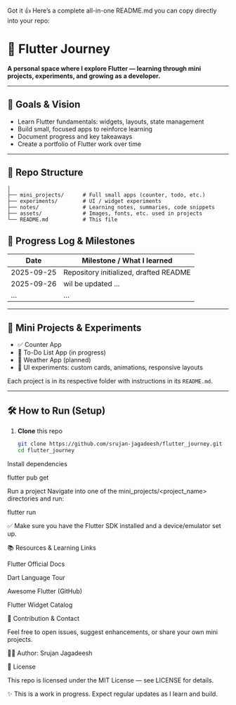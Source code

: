 Got it 👍 Here’s a complete all-in-one README.md you can copy directly into your repo:

# 🚀 Flutter Journey

**A personal space where I explore Flutter — learning through mini projects, experiments, and growing as a developer.**

---

## 🎯 Goals & Vision

- Learn Flutter fundamentals: widgets, layouts, state management  
- Build small, focused apps to reinforce learning  
- Document progress and key takeaways  
- Create a portfolio of Flutter work over time  

---
## 📂 Repo Structure

```flutter_journey/
│
├── mini_projects/      # Full small apps (counter, todo, etc.)
├── experiments/        # UI / widget experiments
├── notes/              # Learning notes, summaries, code snippets
├── assets/             # Images, fonts, etc. used in projects
└── README.md           # This file
```

## 📅 Progress Log & Milestones

| Date       | Milestone / What I learned                                     |
|------------|-----------------------------------------------------------------|
| 2025-09-25 | Repository initialized, drafted README                         |
| 2025-09-26 | wil be updated ... |
| …          | …                                                               |

---

## 📱 Mini Projects & Experiments

- ✅ Counter App  
- 🔄 To-Do List App (in progress)  
- 🔲 Weather App (planned)  
- 🎨 UI experiments: custom cards, animations, responsive layouts  

Each project is in its respective folder with instructions in its `README.md`.

---

## 🛠️ How to Run (Setup)

1. **Clone** this repo  
   ```bash
   git clone https://github.com/srujan-jagadeesh/flutter_journey.git
   cd flutter_journey


Install dependencies

flutter pub get


Run a project
Navigate into one of the mini_projects/<project_name> directories and run:

flutter run


✅ Make sure you have the Flutter SDK installed and a device/emulator set up.

📚 Resources & Learning Links

Flutter Official Docs

Dart Language Tour

Awesome Flutter (GitHub)

Flutter Widget Catalog

🤝 Contribution & Contact

Feel free to open issues, suggest enhancements, or share your own mini projects.

👨‍💻 Author: Srujan Jagadeesh

📝 License

This repo is licensed under the MIT License — see LICENSE
 for details.

✨ This is a work in progress. Expect regular updates as I learn and build.
